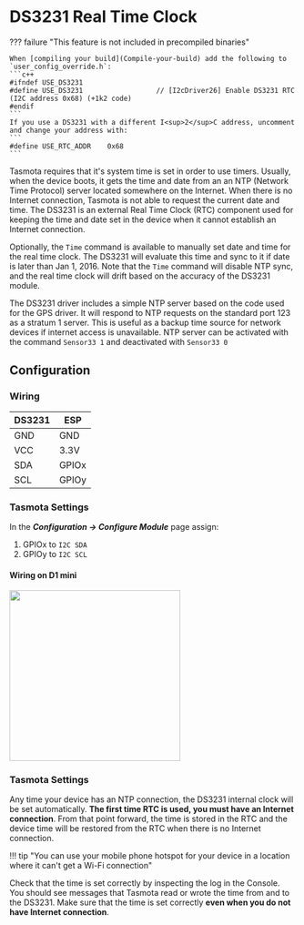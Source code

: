# DS3231 Real Time Clock

??? failure "This feature is not included in precompiled binaries"  

    When [compiling your build](Compile-your-build) add the following to `user_config_override.h`:
    ```c++
    #ifndef USE_DS3231
    #define USE_DS3231                  // [I2cDriver26] Enable DS3231 RTC (I2C address 0x68) (+1k2 code)
    #endif
    ```
    If you use a DS3231 with a different I<sup>2</sup>C address, uncomment and change your address with:
    ```
    #define USE_RTC_ADDR    0x68                  
    ```

Tasmota requires that it's system time is set in order to use timers. Usually, when the device boots, it gets the time and date from an an NTP (Network Time Protocol) server located somewhere on the Internet. When there is no Internet connection, Tasmota is not able to request the current date and time. The DS3231 is an external Real Time Clock (RTC) component used for keeping the time and date set in the device when it cannot establish an Internet connection.

Optionally, the `Time` command is available to manually set date and time for the real time clock. The DS3231 will evaluate this time and sync to it if date is later than Jan 1, 2016. Note that the `Time` command will disable NTP sync, and the real time clock will drift based on the accuracy of the DS3231 module.

The DS3231 driver includes a simple NTP server based on the code used for the GPS driver. It will respond to NTP requests on the standard port 123 as a stratum 1 server. This is useful as a backup time source for network devices if internet access is unavailable. NTP server can be activated with the command `Sensor33 1` and deactivated with `Sensor33 0`

## Configuration

### Wiring
| DS3231   | ESP |
|---|---|
|GND   |GND   |
|VCC   |3.3V  |
|SDA   | GPIOx
|SCL   | GPIOy

### Tasmota Settings
In the **_Configuration -> Configure Module_** page assign:

1. GPIOx to `I2C SDA`
2. GPIOy to `I2C SCL`

#### Wiring on D1 mini

<img src="https://github.com/arendst/arendst.github.io/blob/master/media/wemos/wemos_tsl2561_config_marked.jpg?raw=true" width=300>

### Tasmota Settings
Any time your device has an NTP connection, the DS3231 internal clock will be set automatically. **The first time RTC is used, you must have an Internet connection**. From that point forward, the time is stored in the RTC and the device time will be restored from the RTC when there is no Internet connection.

!!! tip "You can use your mobile phone hotspot for your device in a location where it can't get a Wi-Fi connection"

Check that the time is set correctly by inspecting the log in the Console. You should see messages that Tasmota read or wrote the time from and to the DS3231.  Make sure that the time is set correctly **even when you do not have Internet connection**.
